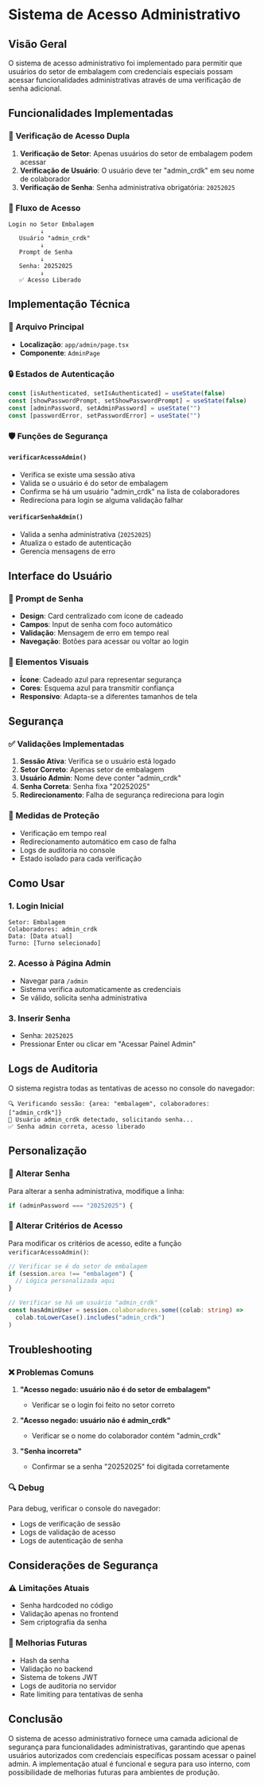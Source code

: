 # Sistema de Acesso Administrativo

## Visão Geral

O sistema de acesso administrativo foi implementado para permitir que usuários do setor de embalagem com credenciais especiais possam acessar funcionalidades administrativas através de uma verificação de senha adicional.

## Funcionalidades Implementadas

### 🔐 Verificação de Acesso Dupla

1. **Verificação de Setor**: Apenas usuários do setor de embalagem podem acessar
2. **Verificação de Usuário**: O usuário deve ter "admin_crdk" em seu nome de colaborador
3. **Verificação de Senha**: Senha administrativa obrigatória: `20252025`

### 🚪 Fluxo de Acesso

```
Login no Setor Embalagem
         ↓
   Usuário "admin_crdk"
         ↓
   Prompt de Senha
         ↓
   Senha: 20252025
         ↓
   ✅ Acesso Liberado
```

## Implementação Técnica

### 📁 Arquivo Principal
- **Localização**: `app/admin/page.tsx`
- **Componente**: `AdminPage`

### 🔒 Estados de Autenticação

```typescript
const [isAuthenticated, setIsAuthenticated] = useState(false)
const [showPasswordPrompt, setShowPasswordPrompt] = useState(false)
const [adminPassword, setAdminPassword] = useState("")
const [passwordError, setPasswordError] = useState("")
```

### 🛡️ Funções de Segurança

#### `verificarAcessoAdmin()`
- Verifica se existe uma sessão ativa
- Valida se o usuário é do setor de embalagem
- Confirma se há um usuário "admin_crdk" na lista de colaboradores
- Redireciona para login se alguma validação falhar

#### `verificarSenhaAdmin()`
- Valida a senha administrativa (`20252025`)
- Atualiza o estado de autenticação
- Gerencia mensagens de erro

## Interface do Usuário

### 🔑 Prompt de Senha

- **Design**: Card centralizado com ícone de cadeado
- **Campos**: Input de senha com foco automático
- **Validação**: Mensagem de erro em tempo real
- **Navegação**: Botões para acessar ou voltar ao login

### 🎨 Elementos Visuais

- **Ícone**: Cadeado azul para representar segurança
- **Cores**: Esquema azul para transmitir confiança
- **Responsivo**: Adapta-se a diferentes tamanhos de tela

## Segurança

### ✅ Validações Implementadas

1. **Sessão Ativa**: Verifica se o usuário está logado
2. **Setor Correto**: Apenas setor de embalagem
3. **Usuário Admin**: Nome deve conter "admin_crdk"
4. **Senha Correta**: Senha fixa "20252025"
5. **Redirecionamento**: Falha de segurança redireciona para login

### 🚫 Medidas de Proteção

- Verificação em tempo real
- Redirecionamento automático em caso de falha
- Logs de auditoria no console
- Estado isolado para cada verificação

## Como Usar

### 1. Login Inicial
```
Setor: Embalagem
Colaboradores: admin_crdk
Data: [Data atual]
Turno: [Turno selecionado]
```

### 2. Acesso à Página Admin
- Navegar para `/admin`
- Sistema verifica automaticamente as credenciais
- Se válido, solicita senha administrativa

### 3. Inserir Senha
- Senha: `20252025`
- Pressionar Enter ou clicar em "Acessar Painel Admin"

## Logs de Auditoria

O sistema registra todas as tentativas de acesso no console do navegador:

```
🔍 Verificando sessão: {area: "embalagem", colaboradores: ["admin_crdk"]}
🔐 Usuário admin_crdk detectado, solicitando senha...
✅ Senha admin correta, acesso liberado
```

## Personalização

### 🔧 Alterar Senha

Para alterar a senha administrativa, modifique a linha:

```typescript
if (adminPassword === "20252025") {
```

### 🎯 Alterar Critérios de Acesso

Para modificar os critérios de acesso, edite a função `verificarAcessoAdmin()`:

```typescript
// Verificar se é do setor de embalagem
if (session.area !== "embalagem") {
  // Lógica personalizada aqui
}

// Verificar se há um usuário "admin_crdk"
const hasAdminUser = session.colaboradores.some((colab: string) => 
  colab.toLowerCase().includes("admin_crdk")
)
```

## Troubleshooting

### ❌ Problemas Comuns

1. **"Acesso negado: usuário não é do setor de embalagem"**
   - Verificar se o login foi feito no setor correto

2. **"Acesso negado: usuário não é admin_crdk"**
   - Verificar se o nome do colaborador contém "admin_crdk"

3. **"Senha incorreta"**
   - Confirmar se a senha "20252025" foi digitada corretamente

### 🔍 Debug

Para debug, verificar o console do navegador:
- Logs de verificação de sessão
- Logs de validação de acesso
- Logs de autenticação de senha

## Considerações de Segurança

### ⚠️ Limitações Atuais

- Senha hardcoded no código
- Validação apenas no frontend
- Sem criptografia da senha

### 🔮 Melhorias Futuras

- Hash da senha
- Validação no backend
- Sistema de tokens JWT
- Logs de auditoria no servidor
- Rate limiting para tentativas de senha

## Conclusão

O sistema de acesso administrativo fornece uma camada adicional de segurança para funcionalidades administrativas, garantindo que apenas usuários autorizados com credenciais específicas possam acessar o painel admin. A implementação atual é funcional e segura para uso interno, com possibilidade de melhorias futuras para ambientes de produção.
